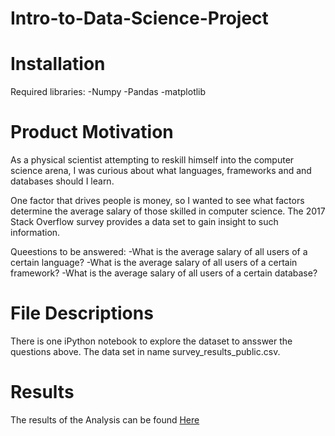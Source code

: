 # Intro-to-Data-Science-Project

# Installation
Required libraries:
-Numpy
-Pandas
-matplotlib

# Product Motivation
As a physical scientist attempting to reskill himself into the computer science arena, I was curious about what languages, frameworks and and databases should I learn.

One factor that drives people is money, so I wanted to see what factors determine the average salary of those skilled in computer science. The 2017 Stack Overflow survey provides a data set to gain insight to such information.

Queestions to be answered:
-What is the average salary of all users of a certain language?
-What is the average salary of all users of a certain framework?
-What is the average salary of all users of a certain database?

# File Descriptions
There is one iPython notebook to explore the dataset to ansswer the questions above.  The data set in name survey_results_public.csv.

# Results
The results of the Analysis can be found [Here]([https://www.google.com](https://medium.com/@holtbui/how-to-start-out-with-the-highest-salary-628f59e73100)https://medium.com/@holtbui/how-to-start-out-with-the-highest-salary-628f59e73100)
